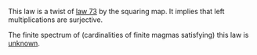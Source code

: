 This law is a twist of [law 73](https://teorth.github.io/equational_theories/implications/?73) by the squaring map.  It implies that left multiplications are surjective.

The finite spectrum of (cardinalities of finite magmas satisfying) this law is [unknown](https://leanprover.zulipchat.com/#narrow/channel/458659-Equational/topic/Order.203.20Spectra/with/527073087).

